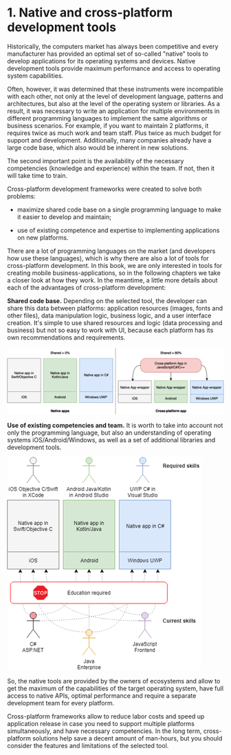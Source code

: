 # 1. Native and cross-platform development tools

Historically, the computers market has always been competitive and every manufacturer has provided an optimal set of so-called "native" tools to develop applications for its operating systems and devices. Native development tools provide maximum performance and access to operating system capabilities.

Often, however, it was determined that these instruments were incompatible with each other, not only at the level of development language, patterns and architectures, but also at the level of the operating system or libraries. As a result, it was necessary to write an application for multiple environments in different programming languages to implement the same algorithms or business scenarios. For example, if you want to maintain 2 platforms, it requires twice as much work and team staff. Plus twice as much budget for support and development. Additionally, many companies already have a large code base, which also would be inherent in new solutions.

The second important point is the availability of the necessary competencies \(knowledge and experience\) within the team. If not, then it will take time to train.

Cross-platform development frameworks were created to solve both problems:


* maximize shared code base on a single programming language to make it easier to develop and maintain;

* use of existing competence and expertise to implementing applications on new platforms.

There are a lot of programming languages on the market \(and developers how use these languages\), which is why there are also a lot of tools for cross-platform development. In this book, we are only interested in tools for creating mobile business-applications, so in the following chapters we take a closer look at how they work. In the meantime, a little more details about each of the advantages of cross-platform development:

**Shared code base.** Depending on the selected tool, the developer can share this data between platforms: application resources \(images, fonts and other files\), data manipulation logic, business logic, and a user interface creation. It's simple to use shared resources and logic \(data processing and business\) but not so easy to work with UI, because each platform has its own recommendations and requirements.

![](.gitbook/assets/image45png.png)

**Use of existing competencies and team.** It is worth to take into account not only the programming language, but also an understanding of operating systems iOS/Android/Windows, as well as a set of additional libraries and development tools.

![](.gitbook/assets/image20png.png)

So, the native tools are provided by the owners of ecosystems and allow to get the maximum of the capabilities of the target operating system, have full access to native APIs, optimal performance and require a separate development team for every platform.

Cross-platform frameworks allow to reduce labor costs and speed up application release in case you need to support multiple platforms simultaneously, and have necessary competencies. In the long term, cross-platform solutions help save a decent amount of man-hours, but you should consider the features and limitations of the selected tool.